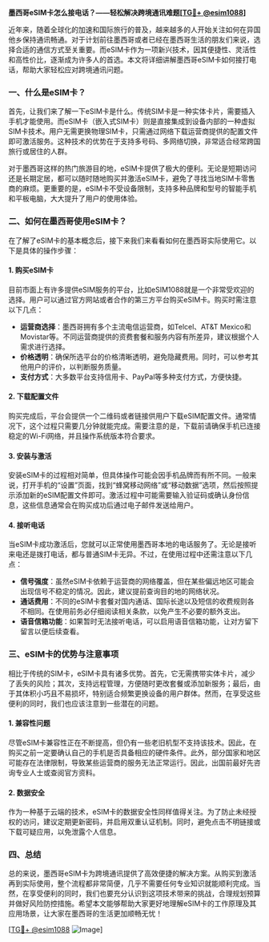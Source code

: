 **墨西哥eSIM卡怎么接电话？——轻松解决跨境通讯难题[[TG💪+ @esim1088](https://t.me/s/esim1088)]**

近年来，随着全球化的加速和国际旅行的普及，越来越多的人开始关注如何在异国他乡保持通讯畅通。对于计划前往墨西哥或者已经在墨西哥生活的朋友们来说，选择合适的通信方式至关重要。而eSIM卡作为一项新兴技术，因其便捷性、灵活性和高性价比，逐渐成为许多人的首选。本文将详细讲解墨西哥eSIM卡如何接打电话，帮助大家轻松应对跨境通讯问题。

### 一、什么是eSIM卡？

首先，让我们来了解一下eSIM卡是什么。传统SIM卡是一种实体卡片，需要插入手机才能使用。而eSIM卡（嵌入式SIM卡）则是直接集成到设备内部的一种虚拟SIM卡技术。用户无需更换物理SIM卡，只需通过网络下载运营商提供的配置文件即可激活服务。这种技术的优势在于支持多号码、多网络切换，非常适合经常跨国旅行或居住的人群。

对于墨西哥这样的热门旅游目的地，eSIM卡提供了极大的便利。无论是短期访问还是长期定居，都可以随时随地购买并激活eSIM卡，避免了寻找当地SIM卡零售商的麻烦。更重要的是，eSIM卡不受设备限制，支持多种品牌和型号的智能手机和平板电脑，大大提升了用户的使用体验。

### 二、如何在墨西哥使用eSIM卡？

在了解了eSIM卡的基本概念后，接下来我们来看看如何在墨西哥实际使用它。以下是具体的操作步骤：

#### 1. 购买eSIM卡

目前市面上有许多提供eSIM服务的平台，比如eSIM1088就是一个非常受欢迎的选择。用户可以通过官方网站或者合作的第三方平台购买eSIM卡。购买时需注意以下几点：

- **运营商选择**：墨西哥拥有多个主流电信运营商，如Telcel、AT&T Mexico和Movistar等。不同运营商提供的资费套餐和服务内容有所差异，建议根据个人需求进行选择。
- **价格透明**：确保所选平台的价格清晰透明，避免隐藏费用。同时，可以参考其他用户的评价，以判断服务质量。
- **支付方式**：大多数平台支持信用卡、PayPal等多种支付方式，方便快捷。

#### 2. 下载配置文件

购买完成后，平台会提供一个二维码或者链接供用户下载eSIM配置文件。通常情况下，这个过程只需要几分钟就能完成。需要注意的是，下载前请确保手机已连接稳定的Wi-Fi网络，并且操作系统版本符合要求。

#### 3. 安装与激活

安装eSIM卡的过程相对简单，但具体操作可能会因手机品牌而有所不同。一般来说，打开手机的“设置”页面，找到“蜂窝移动网络”或“移动数据”选项，然后按照提示添加新的eSIM配置文件即可。激活过程中可能需要输入验证码或确认身份信息，这些信息通常会在购买成功后通过电子邮件发送给用户。

#### 4. 接听电话

当eSIM卡成功激活后，您就可以正常使用墨西哥本地的电话服务了。无论是接听来电还是拨打电话，都与普通SIM卡无异。不过，在使用过程中还需注意以下几点：

- **信号强度**：虽然eSIM卡依赖于运营商的网络覆盖，但在某些偏远地区可能会出现信号不稳定的情况。因此，建议提前查询目的地的网络状况。
- **通话费用**：不同的eSIM卡套餐对国内通话、国际长途以及短信的收费规则各不相同。在使用前务必仔细阅读相关条款，以免产生不必要的额外支出。
- **语音信箱功能**：如果暂时无法接听电话，可以启用语音信箱功能，让对方留下留言以便后续查看。

### 三、eSIM卡的优势与注意事项

相比于传统的SIM卡，eSIM卡具有诸多优势。首先，它无需携带实体卡片，减少了丢失的风险；其次，支持远程管理，方便随时更改套餐或添加新服务；最后，由于其体积小巧且不易损坏，特别适合频繁更换设备的用户群体。然而，在享受这些便利的同时，我们也应该注意到一些潜在的问题。

#### 1. 兼容性问题

尽管eSIM卡兼容性正在不断提高，但仍有一些老旧机型不支持该技术。因此，在购买之前一定要确认自己的手机是否具备相应的硬件条件。此外，部分国家和地区可能存在法律限制，导致某些运营商的服务无法正常运行。因此，出国前最好先咨询专业人士或查阅官方资料。

#### 2. 数据安全

作为一种基于云端的技术，eSIM卡的数据安全性同样值得关注。为了防止未经授权的访问，建议定期更新密码，并启用双重认证机制。同时，避免点击不明链接或下载可疑应用，以免泄露个人信息。

### 四、总结

总的来说，墨西哥eSIM卡为跨境通讯提供了高效便捷的解决方案。从购买到激活再到实际使用，整个流程都非常简便，几乎不需要任何专业知识就能顺利完成。当然，在享受便利的同时，我们也要充分认识到这项技术带来的挑战，合理规划预算并做好风险防控措施。希望本文能够帮助大家更好地理解eSIM卡的工作原理及其应用场景，让大家在墨西哥的生活更加顺畅无忧！

[[TG💪+ @esim1088](https://t.me/s/esim1088) ![Image](https://i.postimg.cc/4NQfJmqS/Snipaste-2025-05-13-00-14-12.png)]